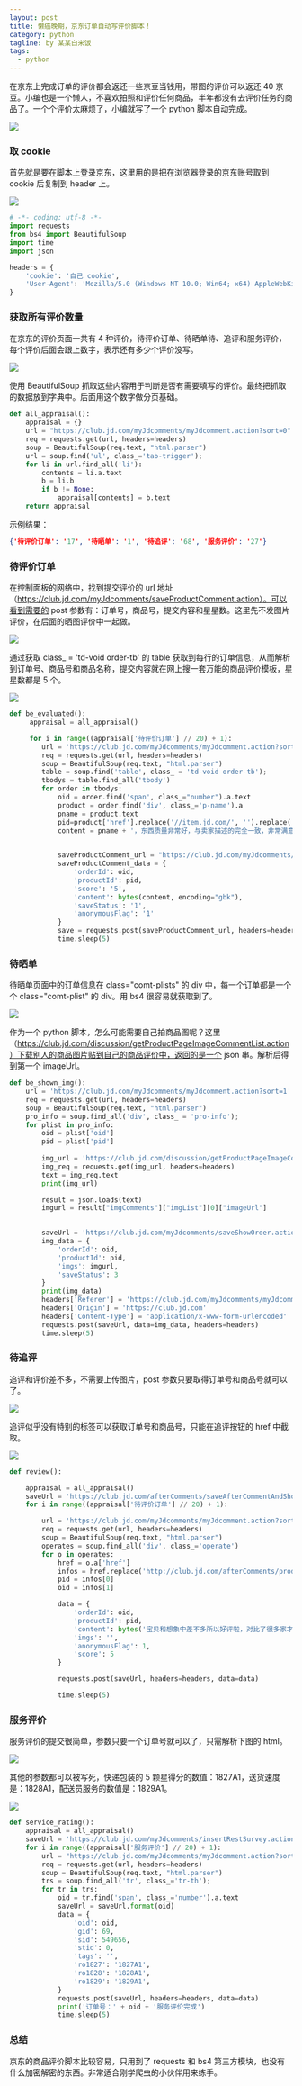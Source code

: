 ```yaml
---
layout: post
title: 懒癌晚期，京东订单自动写评价脚本！
category: python
tagline: by 某某白米饭
tags: 
  - python
---
```


在京东上完成订单的评价都会返还一些京豆当钱用，带图的评价可以返还 40 京豆。小编也是一个懒人，不喜欢拍照和评价任何商品，半年都没有去评价任务的商品了。一个个评价太麻烦了，小编就写了一个 python 脚本自动完成。
<!--more-->
![](http://www.justdopython.com/assets/images/2021/10/jd/-1.png)

### 取 cookie

首先就是要在脚本上登录京东，这里用的是把在浏览器登录的京东账号取到 cookie 后复制到 header 上。

![](http://www.justdopython.com/assets/images/2021/10/jd/0.png)

```python
# -*- coding: utf-8 -*-
import requests
from bs4 import BeautifulSoup
import time
import json

headers = {
    'cookie': '自己 cookie',
    'User-Agent': 'Mozilla/5.0 (Windows NT 10.0; Win64; x64) AppleWebKit/537.36 (KHTML, like Gecko) Chrome/95.0.4638.69 Safari/537.36',
}

```


### 获取所有评价数量

在京东的评价页面一共有 4 种评价，待评价订单、待晒单待、追评和服务评价，每个评价后面会跟上数字，表示还有多少个评价没写。

![](http://www.justdopython.com/assets/images/2021/10/jd/1.png)

使用 BeautifulSoup 抓取这些内容用于判断是否有需要填写的评价。最终把抓取的数据放到字典中。后面用这个数字做分页基础。

```python
def all_appraisal():
    appraisal = {}
    url = "https://club.jd.com/myJdcomments/myJdcomment.action?sort=0"
    req = requests.get(url, headers=headers)
    soup = BeautifulSoup(req.text, "html.parser")
    url = soup.find('ul', class_='tab-trigger');
    for li in url.find_all('li'):
        contents = li.a.text
        b = li.b
        if b != None:
            appraisal[contents] = b.text
    return appraisal
```

示例结果：

```json
{'待评价订单': '17', '待晒单': '1', '待追评': '68', '服务评价': '27'}
```

### 待评价订单

在控制面板的网络中，找到提交评价的 url 地址（https://club.jd.com/myJdcomments/saveProductComment.action）。可以看到需要的 post 参数有：订单号，商品号，提交内容和星星数。这里先不发图片评价，在后面的晒图评价中一起做。

![](http://www.justdopython.com/assets/images/2021/10/jd/2.png)

通过获取 class_ = 'td-void order-tb' 的 table 获取到每行的订单信息，从而解析到订单号、商品号和商品名称，提交内容就在网上搜一套万能的商品评价模板，星星数都是 5 个。

![](http://www.justdopython.com/assets/images/2021/10/jd/3.png)


```python
def be_evaluated():
     appraisal = all_appraisal()

     for i in range((appraisal['待评价订单'] // 20) + 1):
        url = 'https://club.jd.com/myJdcomments/myJdcomment.action?sort=0&page={}'.format(i + 1)
        req = requests.get(url, headers=headers)
        soup = BeautifulSoup(req.text, "html.parser")
        table = soup.find('table', class_ = 'td-void order-tb');
        tbodys = table.find_all('tbody')
        for order in tbodys:
            oid = order.find('span', class_="number").a.text
            product = order.find('div', class_='p-name').a
            pname = product.text
            pid=product['href'].replace('//item.jd.com/', '').replace('.html', '')
            content = pname + '，东西质量非常好，与卖家描述的完全一致，非常满意,真的很喜欢，完全超出期望值，发货速度非常快，包装非常仔细、严实，物流公司服务态度很好，运送速度很快，很满意的一次购物'
            

            saveProductComment_url = "https://club.jd.com/myJdcomments/saveProductComment.action"
            saveProductComment_data = {
                'orderId': oid,
                'productId': pid,  
                'score': '5',
                'content': bytes(content, encoding="gbk"),  
                'saveStatus': '1',
                'anonymousFlag': '1'
            }
            save = requests.post(saveProductComment_url, headers=headers, data=saveProductComment_data)
            time.sleep(5)
```

### 待晒单

待晒单页面中的订单信息在 class="comt-plists" 的 div 中，每一个订单都是一个个 class="comt-plist" 的 div。用 bs4 很容易就获取到了。

![](http://www.justdopython.com/assets/images/2021/10/jd/4.png)

作为一个 python 脚本，怎么可能需要自己拍商品图呢？这里（https://club.jd.com/discussion/getProductPageImageCommentList.action）下载别人的商品图片贴到自己的商品评价中，返回的是一个 json 串。解析后得到第一个 imageUrl。

```python
def be_shown_img():
    url = 'https://club.jd.com/myJdcomments/myJdcomment.action?sort=1'
    req = requests.get(url, headers=headers)
    soup = BeautifulSoup(req.text, "html.parser")
    pro_info = soup.find_all('div', class_ = 'pro-info');
    for plist in pro_info:
        oid = plist['oid']
        pid = plist['pid']
        
        img_url = 'https://club.jd.com/discussion/getProductPageImageCommentList.action?productId={}'.format(pid)
        img_req = requests.get(img_url, headers=headers)
        text = img_req.text
        print(img_url)

        result = json.loads(text)
        imgurl = result["imgComments"]["imgList"][0]["imageUrl"]
        

        saveUrl = 'https://club.jd.com/myJdcomments/saveShowOrder.action'
        img_data = {
            'orderId': oid,
            'productId': pid,
            'imgs': imgurl,
            'saveStatus': 3
        }
        print(img_data)
        headers['Referer'] = 'https://club.jd.com/myJdcomments/myJdcomment.action?sort=1'
        headers['Origin'] = 'https://club.jd.com'
        headers['Content-Type'] = 'application/x-www-form-urlencoded'
        requests.post(saveUrl, data=img_data, headers=headers)
        time.sleep(5)
```

### 待追评

追评和评价差不多，不需要上传图片，post 参数只要取得订单号和商品号就可以了。

![](http://www.justdopython.com/assets/images/2021/10/jd/6.png)

追评似乎没有特别的标签可以获取订单号和商品号，只能在追评按钮的 href 中截取。

![](http://www.justdopython.com/assets/images/2021/10/jd/7.png)

```python
def review():

    appraisal = all_appraisal() 
    saveUrl = 'https://club.jd.com/afterComments/saveAfterCommentAndShowOrder.action'
    for i in range((appraisal['待评价订单'] // 20) + 1):

        url = 'https://club.jd.com/myJdcomments/myJdcomment.action?sort=3&page={}'.format(i+1)
        req = requests.get(url, headers=headers)
        soup = BeautifulSoup(req.text, "html.parser")
        operates = soup.find_all('div', class_='operate')
        for o in operates:
            href = o.a['href']
            infos = href.replace('http://club.jd.com/afterComments/productPublish.action?sku=','').split('&orderId=');
            pid = infos[0]
            oid = infos[1]

            data = {
                'orderId': oid,
                'productId': pid,
                'content': bytes('宝贝和想象中差不多所以好评啦，对比了很多家才选择了这款，还是不错的，很NICE！真的', encoding='gbk'),
                'imgs': '', 
                'anonymousFlag': 1,
                'score': 5
            }

            requests.post(saveUrl, headers=headers, data=data)

            time.sleep(5)
```

### 服务评价

服务评价的提交很简单，参数只要一个订单号就可以了，只需解析下图的 html。

![](http://www.justdopython.com/assets/images/2021/10/jd/8.png)

其他的参数都可以被写死，快递包装的 5 颗星得分的数值：1827A1，送货速度是：1828A1，配送员服务的数值是：1829A1。

![](http://www.justdopython.com/assets/images/2021/10/jd/9.png)

```python
def service_rating():
    appraisal = all_appraisal() 
    saveUrl = 'https://club.jd.com/myJdcomments/insertRestSurvey.action?voteid=145&ruleid={}'
    for i in range((appraisal['服务评价'] // 20) + 1):
        url = "https://club.jd.com/myJdcomments/myJdcomment.action?sort=4&page={}".format(i + 1)
        req = requests.get(url, headers=headers)
        soup = BeautifulSoup(req.text, "html.parser")
        trs = soup.find_all('tr', class_='tr-th');
        for tr in trs:
            oid = tr.find('span', class_='number').a.text
            saveUrl = saveUrl.format(oid)
            data = {
                'oid': oid,
                'gid': 69,
                'sid': 549656,
                'stid': 0,
                'tags': '',
                'ro1827': '1827A1',
                'ro1828': '1828A1',
                'ro1829': '1829A1',
            }
            requests.post(saveUrl, headers=headers, data=data)
            print('订单号：' + oid + '服务评价完成')
            time.sleep(5)
```

### 总结

京东的商品评价脚本比较容易，只用到了 requests 和 bs4 第三方模块，也没有什么加密解密的东西。非常适合刚学爬虫的小伙伴用来练手。
